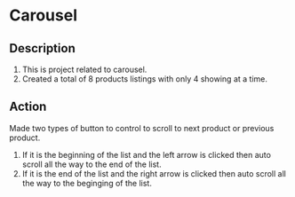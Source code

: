 # Carousel

## Description
1. This is project related to carousel.
2. Created a total of 8 products listings with only 4 showing at a time.

## Action
Made two types of button to control to scroll to next product or previous product.
1. If it is the beginning of the list and the left arrow is clicked then auto scroll all the way to the end of the list.
2. If it is the end of the list and the right arrow is clicked then auto scroll all the way to the beginging of the list.